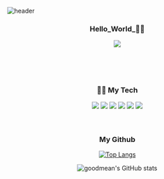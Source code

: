 ![header](https://capsule-render.vercel.app/api?type=wave&color=auto&height=300&section=header&text=&fontSize=90)

<h3 align='center'>Hello_World_🙋‍♀️</h3>
<p align='center'>
  <a href="https://www.notion.so/woinnnnng/About-Me-ca97e34d2dbc42e68a3b7eaa4d1160cd">
<img src="https://img.shields.io/badge/ABOUT ME(click!)-FFE5E5?style=for-the-badge"/>
  </a>
<p align='center'>

 <br/>
 <br/>
 <br/>

<h3 align='center'>👩‍💻 My Tech</h3>
<p align='center'>
<img src="https://img.shields.io/badge/JavaScript-F7DF1E?style=flat&logo=JavaScript&logoColor=000000"/>
<img src="https://img.shields.io/badge/React.js-61DAFB?style=flat&logo=React&logoColor=000000"/>
<img src="https://img.shields.io/badge/HTML5-E34F26?style=flat&logo=HTML5&logoColor=ffffff"/>
<img src="https://img.shields.io/badge/CSS3-1572B6?style=flat&logo=CSS3&logoColor=ffffff"/>
<img src="https://img.shields.io/badge/Flutter-02569B?style=flat&logo=Flutter&logoColor=ffffff"/>
<img src="https://img.shields.io/badge/Python-3776AB?style=flat&logo=Python&logoColor=ffffff"/>

<br/>
<br/>
<br/>
<h3 align='center'> My Github</h3>
<div align='center'>
  
  [![Top Langs](https://github-readme-stats.vercel.app/api/top-langs/?username=goodmean&hide=GLSL,Rust,Go&layout=compact)](https://github.com/anuraghazra/github-readme-stats)
  
![goodmean's GitHub stats](https://github-readme-stats.vercel.app/api?username=goodmean&show_icons=true&theme=buefy&hide=stars,contribs&include_all_commits=true)

</div>
